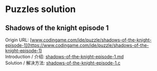 # Puzzles solution

## Shadows of the knight episode 1
Origin URL: [www.codingame.com/ide/puzzle/shadows-of-the-knight-episode-1](https://www.codingame.com/ide/puzzle/shadows-of-the-knight-episode-1)  
Introduction / 介绍: [shadows-of-the-knight-episode-1.md](./shadows-of-the-knight-episode-1.md)  
Solution / 解决方法: [shadows-of-the-knight-episode-1.c](./shadows-of-the-knight-episode-1.c)  
